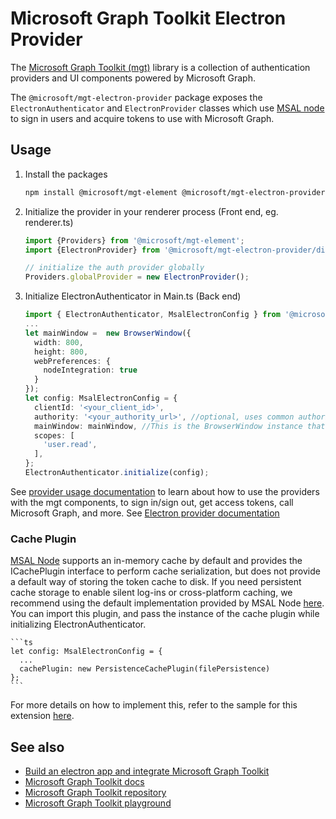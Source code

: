 # Microsoft Graph Toolkit Electron Provider
The [Microsoft Graph Toolkit (mgt)](https://aka.ms/mgt) library is a collection of authentication providers and UI components powered by Microsoft Graph. 

The `@microsoft/mgt-electron-provider` package exposes the `ElectronAuthenticator` and `ElectronProvider` classes which use [MSAL node](https://www.npmjs.com/package/@azure/msal-node) to sign in users and acquire tokens to use with Microsoft Graph.


## Usage

1. Install the packages

    ```bash
    npm install @microsoft/mgt-element @microsoft/mgt-electron-provider
    ```

2. Initialize the provider in your renderer process (Front end, eg. renderer.ts)

    ```ts
    import {Providers} from '@microsoft/mgt-element';
    import {ElectronProvider} from '@microsoft/mgt-electron-provider/dist/ElectronProvider';

    // initialize the auth provider globally
    Providers.globalProvider = new ElectronProvider();
    ```

3. Initialize ElectronAuthenticator in Main.ts (Back end)

    ```ts
    import { ElectronAuthenticator, MsalElectronConfig } from '@microsoft/mgt-electron-provider/dist/Authenticator'; 
    ...
    let mainWindow =  new BrowserWindow({
      width: 800,
      height: 800,
      webPreferences: {
        nodeIntegration: true 
      }
    });
    let config: MsalElectronConfig = {
      clientId: '<your_client_id>',
      authority: '<your_authority_url>', //optional, uses common authority by default
      mainWindow: mainWindow, //This is the BrowserWindow instance that requires authentication
      scopes: [
        'user.read',
      ],
    };
    ElectronAuthenticator.initialize(config);
    ```

See [provider usage documentation](https://docs.microsoft.com/graph/toolkit/providers) to learn about how to use the providers with the mgt components, to sign in/sign out, get access tokens, call Microsoft Graph, and more.
See [Electron provider documentation](https://docs.microsoft.com/graph/toolkit/providers/electron)

### Cache Plugin
[MSAL Node](https://github.com/AzureAD/microsoft-authentication-library-for-js/tree/dev/lib/msal-node) supports an in-memory cache by default and provides the ICachePlugin interface to perform cache serialization, but does not provide a default way of storing the token cache to disk. If you need persistent cache storage to enable silent log-ins or cross-platform caching, we recommend using the default implementation provided by MSAL Node [here](https://github.com/AzureAD/microsoft-authentication-library-for-js/tree/dev/extensions/msal-node-extensions). You can import this plugin, and pass the instance of the cache plugin while initializing ElectronAuthenticator.

    ```ts
    let config: MsalElectronConfig = {
      ...
      cachePlugin: new PersistenceCachePlugin(filePersistence)
    };
    ```

 For more details on how to implement this, refer to the sample for this extension [here](https://github.com/AzureAD/microsoft-authentication-library-for-js/tree/dev/extensions/samples/msal-node-extensions).  
    


## See also
* [Build an electron app and integrate Microsoft Graph Toolkit](https://docs.microsoft.com/graph/toolkit/get-started/build-an-electron-app)
* [Microsoft Graph Toolkit docs](https://aka.ms/mgt-docs)
* [Microsoft Graph Toolkit repository](https://aka.ms/mgt)
* [Microsoft Graph Toolkit playground](https://mgt.dev)
  
